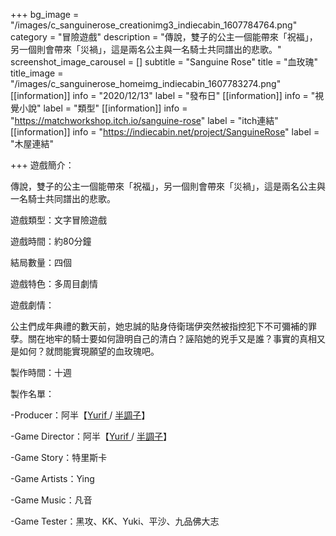 +++
bg_image = "/images/c_sanguinerose_creationimg3_indiecabin_1607784764.png"
category = "冒險遊戲"
description = "傳說，雙子的公主一個能帶來「祝福」，另一個則會帶來「災禍」，這是兩名公主與一名騎士共同譜出的悲歌。"
screenshot_image_carousel = []
subtitle = "Sanguine Rose"
title = "血玫瑰"
title_image = "/images/c_sanguinerose_homeimg_indiecabin_1607783274.png"
[[information]]
info = "2020/12/13"
label = "發布日"
[[information]]
info = "視覺小說"
label = "類型"
[[information]]
info = "https://matchworkshop.itch.io/sanguine-rose"
label = "itch連結"
[[information]]
info = "https://indiecabin.net/project/SanguineRose"
label = "木屋連結"

+++
遊戲簡介：

傳說，雙子的公主一個能帶來「祝福」，另一個則會帶來「災禍」，這是兩名公主與一名騎士共同譜出的悲歌。

遊戲類型：文字冒險遊戲

遊戲時間：約80分鐘

結局數量：四個

遊戲特色：多周目劇情

遊戲劇情：

公主們成年典禮的數天前，她忠誠的貼身侍衛瑞伊突然被指控犯下不可彌補的罪孽。關在地牢的騎士要如何證明自己的清白？誣陷她的兇手又是誰？事實的真相又是如何？就問能實現願望的血玫瑰吧。

製作時間：十週

製作名單：

\-Producer：阿半【[Yurif ](https://www.facebook.com/gaming/yurif.original/)/ [半調子](https://home.gamer.com.tw/creationCategory.php?owner=lynn40725&c=443350)】

\-Game Director：阿半【[Yurif ](https://www.facebook.com/gaming/yurif.original/)/ [半調子](https://home.gamer.com.tw/creationCategory.php?owner=lynn40725&c=443350)】

\-Game Story：特里斯卡

\-Game Artists：Ying

\-Game Music：凡音

\-Game Tester：黑攻、KK、Yuki、平沙、九品佛大志